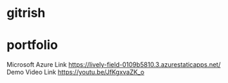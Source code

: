 # gitrish
# portfolio
Microsoft Azure Link
https://lively-field-0109b5810.3.azurestaticapps.net/
Demo Video Link
https://youtu.be/JfKgxvaZK_o
